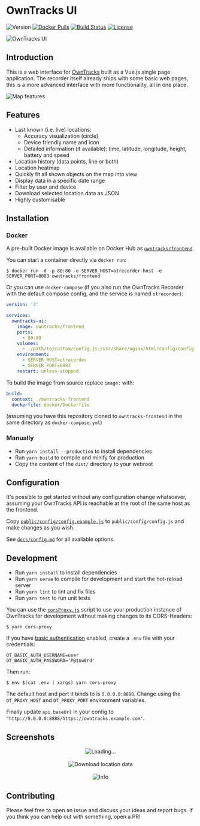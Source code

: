 # OwnTracks UI

![Version](https://img.shields.io/github/package-json/v/owntracks/frontend)
[![Docker Pulls](https://img.shields.io/docker/pulls/owntracks/frontend)](https://hub.docker.com/r/owntracks/frontend)
[![Build Status](https://travis-ci.org/owntracks/frontend.svg?branch=master)](https://travis-ci.org/owntracks/frontend)
[![License](https://img.shields.io/github/license/owntracks/frontend?color=d63e97)](https://github.com/owntracks/frontend/blob/master/LICENSE)

![OwnTracks UI](https://raw.githubusercontent.com/owntracks/frontend/master/docs/images/owntracks-ui.png)

## Introduction

This is a web interface for [OwnTracks](https://github.com/owntracks/recorder) built as
a Vue.js single page application. The recorder itself already ships with some basic web
pages, this is a more advanced interface with more functionality, all in one place.

![Map features](https://raw.githubusercontent.com/owntracks/frontend/master/docs/images/map-features.png)

## Features

- Last known (i.e. live) locations:
  - Accuracy visualization (circle)
  - Device friendly name and icon
  - Detailed information (if available): time, latitude, longitude, height, battery and
    speed
- Location history (data points, line or both)
- Location heatmap
- Quickly fit all shown objects on the map into view
- Display data in a specific date range
- Filter by user and device
- Download selected location data as JSON
- Highly customisable

## Installation

### Docker

A pre-built Docker image is available on Docker Hub as [`owntracks/frontend`](https://hub.docker.com/r/owntracks/frontend).

You can start a container directly via `docker run`:

```console
$ docker run -d -p 80:80 -e SERVER_HOST=otrecorder-host -e SERVER_PORT=8083 owntracks/frontend
```

Or you can use `docker-compose` (if you also run the OwnTracks Recorder with the default
compose config, and the service is named `otrecorder`):

```yaml
version: '3'

services:
  owntracks-ui:
    image: owntracks/frontend
    ports:
      - 80:80
    volumes:
      - ./path/to/custom/config.js:/usr/share/nginx/html/config/config.js
    environment:
      - SERVER_HOST=otrecorder
      - SERVER_PORT=8083
    restart: unless-stopped
```

To build the image from source replace `image:` with:

```yaml
build:
  context: ./owntracks-frontend
  dockerfile: docker/Dockerfile
```

(assuming you have this repository cloned to `owntracks-frontend` in the same
directory as `docker-compose.yml`)

### Manually

- Run `yarn install --production` to install dependencies
- Run `yarn build` to compile and minify for production
- Copy the content of the `dist/` directory to your webroot

## Configuration

It's possible to get started without any configuration change whatsoever, assuming your
OwnTracks API is reachable at the root of the same host as the frontend.

Copy [`public/config/config.example.js`](public/config/config.example.js) to
`public/config/config.js` and make changes as you wish.

See [`docs/config.md`](docs/config.md) for all available options.

## Development

- Run `yarn install` to install dependencies
- Run `yarn serve` to compile for development and start the hot-reload server
- Run `yarn lint` to lint and fix files
- Run `yarn test` to run unit tests

You can use the [`corsProxy.js`](scripts/corsProxy.js) script to use your production
instance of OwnTracks for development without making changes to its CORS-Headers:

```console
$ yarn cors-proxy
```
If you have [basic authentication](https://developer.mozilla.org/en-US/docs/Web/HTTP/Authentication#Basic_authentication_scheme)
enabled, create a `.env` file with your credentials:

```text
OT_BASIC_AUTH_USERNAME=user
OT_BASIC_AUTH_PASSWORD='P@$$w0rd'
```

Then run:

```console
$ env $(cat .env | xargs) yarn cors-proxy
```

The default host and port it binds to is `0.0.0.0:8888`. Change using the `OT_PROXY_HOST`
and `OT_PROXY_PORT` environment variables.

Finally update `api.baseUrl` in your config to `"http://0.0.0.0:8888/https://owntracks.example.com"`.

## Screenshots

<p align="center">
  <img src="https://raw.githubusercontent.com/owntracks/frontend/master/docs/images/loading.gif" alt="Loading...">
  <br>
  <br>
  <img src="https://raw.githubusercontent.com/owntracks/frontend/master/docs/images/downloader.png" alt="Download location data">
  <br>
  <br>
  <img src="https://raw.githubusercontent.com/owntracks/frontend/master/docs/images/info.png" alt="Info">
</p>


## Contributing

Please feel free to open an issue and discuss your ideas and report bugs. If you think
you can help out with something, open a PR!

